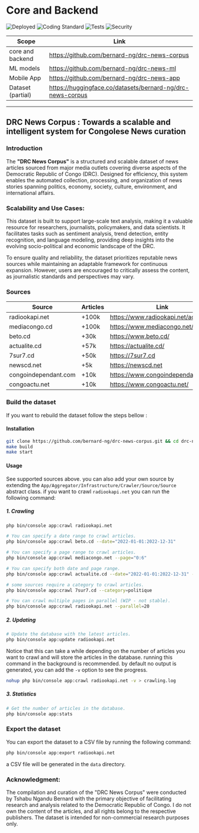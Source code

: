 # Core and Backend

![Deployed](https://github.com/bernard-ng/drc-news-corpus/actions/workflows/deploy.yaml/badge.svg)
![Coding Standard](https://github.com/bernard-ng/drc-news-corpus/actions/workflows/quality.yaml/badge.svg)
![Tests](https://github.com/bernard-ng/drc-news-corpus/actions/workflows/tests.yaml/badge.svg)
![Security](https://github.com/bernard-ng/drc-news-corpus/actions/workflows/audit.yaml/badge.svg)

| Scope             | Link                                                       |
|-------------------|------------------------------------------------------------|
| core and backend  | https://github.com/bernard-ng/drc-news-corpus              |
| ML models         | https://github.com/bernard-ng/drc-news-ml                  |
| Mobile App        | https://github.com/bernard-ng/drc-news-app                 |
| Dataset (partial) | https://huggingface.co/datasets/bernard-ng/drc-news-corpus |

---

## DRC News Corpus : Towards a scalable and intelligent system for Congolese News curation

### Introduction

The **"DRC News Corpus"** is a structured and scalable dataset of news articles sourced from major media outlets covering diverse aspects of the Democratic Republic of Congo (DRC). Designed for efficiency, this system enables the automated collection, processing, and organization of news stories spanning politics, economy, society, culture, environment, and international affairs.

### Scalability and Use Cases:

This dataset is built to support large-scale text analysis, making it a valuable resource for researchers, journalists, policymakers, and data scientists. It facilitates tasks such as sentiment analysis, trend detection, entity recognition, and language modeling, providing deep insights into the evolving socio-political and economic landscape of the DRC.

To ensure quality and reliability, the dataset prioritizes reputable news sources while maintaining an adaptable framework for continuous expansion. However, users are encouraged to critically assess the content, as journalistic standards and perspectives may vary.

### Sources

| Source               | Articles | Link                                 |
|----------------------|----------|--------------------------------------|
| radiookapi.net       | +100k    | https://www.radiookapi.net/actualite |
| mediacongo.cd        | +100k    | https://www.mediacongo.net/          |
| beto.cd              | +30k     | https://www.beto.cd/                 |
| actualite.cd         | +57k     | https://actualite.cd/                |
| 7sur7.cd             | +50k     | https://7sur7.cd                     |
| newscd.net           | +5k      | https://newscd.net                   |
| congoindependant.com | +10k     | https://www.congoindependant.com/    |
| congoactu.net        | +10k     | https://www.congoactu.net/           |


### Build the dataset
If you want to rebuild the dataset follow the steps bellow : 

#### Installation
```bash
git clone https://github.com/bernard-ng/drc-news-corpus.git && cd drc-news-corpus
make build
make start
```

#### Usage
See supported sources above. you can also add your own source by extending the `App/Aggregator/Infrastructure/Crawler/Source/Source` abstract class.
if you want to crawl `radiookapi.net` you can run the following command:

##### 1. **Crawling**
```bash
php bin/console app:crawl radiookapi.net

# You can specify a date range to crawl articles.
php bin/console app:crawl beto.cd --date="2022-01-01:2022-12-31"

# You can specify a page range to crawl articles.
php bin/console app:crawl mediacongo.net --page="0:6" 

# You can specify both date and page range.
php bin/console app:crawl actualite.cd --date="2022-01-01:2022-12-31" --page="0:6"

# some sources require a category to crawl articles.
php bin/console app:crawl 7sur7.cd --category=politique

# You can crawl multiple pages in parallel (WIP - not stable).
php bin/console app:crawl radiookapi.net --parallel=20
```

##### 2. **Updating**
```bash
# Update the database with the latest articles.
php bin/console app:update radiookapi.net
```

Notice that this can take a while depending on the number of articles you want to crawl and will store the articles in the database.
running this command in the background is recommended. by default no output is generated, you can add the `-v` option to see the progress.

```bash
nohup php bin/console app:crawl radiookapi.net -v > crawling.log
```

##### 3. **Statistics**
```bash
# Get the number of articles in the database.
php bin/console app:stats
```

### Export the dataset
You can export the dataset to a CSV file by running the following command:

```bash
php bin/console app:export radiookapi.net
```

a CSV file will be generated in the `data` directory.


### Acknowledgment:
The compilation and curation of the "DRC News Corpus" were conducted by Tshabu Ngandu Bernard with the primary objective of facilitating research and analysis related to the Democratic Republic of Congo. 
I do not own the content of the articles, and all rights belong to the respective publishers. The dataset is intended for non-commercial research purposes only.
